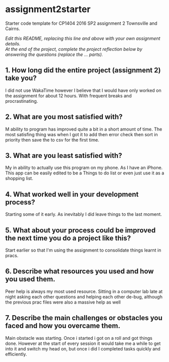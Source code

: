 # assignment2starter
Starter code template for CP1404 2016 SP2 assignment 2 Townsville and Cairns.

_Edit this README, replacing this line and above with your own assignment details._  
_At the end of the project, complete the project reflection below by answering the questions (replace the ... parts)._

## 1. How long did the entire project (assignment 2) take you?
I did not use WakaTime however I believe that I would have only worked on the assignment for about 12 hours.
With frequent breaks and procrastinating.

## 2. What are you most satisfied with?
M ability to program has improved quite a bit in a short amount of time. The most satisfing thing was when I got it to
add then error check then sort in priority then save the to csv  for the first time.

## 3. What are you least satisfied with?
My in ability to actually use this program on my phone. As I have an iPhone. This app can be easily edited to be a
Things to do list or even just use it as a shopping list.

## 4. What worked well in your development process?
Starting some of it early. As inevitably I did leave things to the last moment.

## 5. What about your process could be improved the next time you do a project like this?
Start earlier so that I'm using the assignment to consolidate things learnt in pracs.

## 6. Describe what resources you used and how you used them.
Peer help is always my most used resource. Sitting in a computer lab late at night asking each other questions
and helping each other de-bug, although the previous prac files were also a massive help as well

## 7. Describe the main challenges or obstacles you faced and how you overcame them.
Main obstacle was starting. Once i started i got on a roll and got things done. However at the start of every session
it would take me a while to get into it and switch my head on, but once i did I completed tasks quickly and efficiently.

